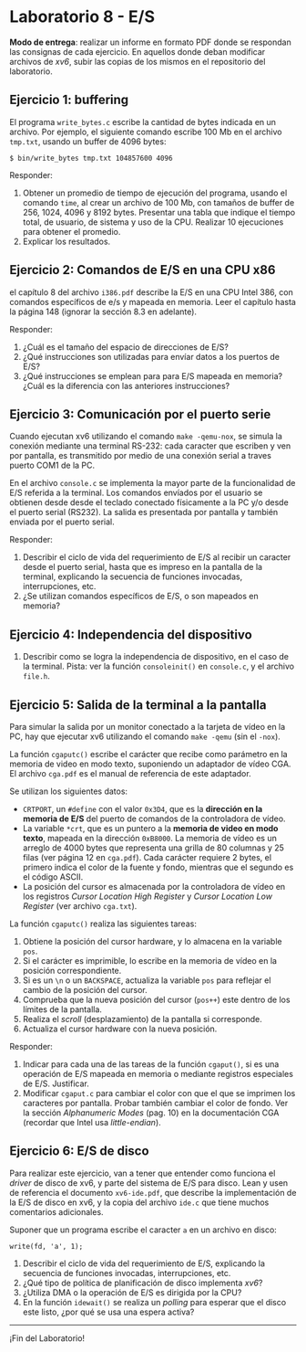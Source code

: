 # Laboratorio 8 - E/S

**Modo de entrega**: realizar un informe en formato PDF donde se respondan las consignas de cada ejercicio. En aquellos donde deban modificar archivos de *xv6*, subir las copias de los mismos en el repositorio del laboratorio.

## Ejercicio 1: buffering
El programa `write_bytes.c` escribe la cantidad de bytes indicada en un archivo. Por ejemplo, el siguiente comando escribe 100 Mb en el archivo `tmp.txt`, usando un buffer de 4096 bytes:
```
$ bin/write_bytes tmp.txt 104857600 4096
```

Responder:
1. Obtener un promedio de tiempo de ejecución del programa, usando el comando `time`, al crear un archivo de 100 Mb, con tamaños de buffer de 256, 1024, 4096 y 8192 bytes. Presentar una tabla que indique el tiempo total, de usuario, de sistema y uso de la CPU. Realizar 10 ejecuciones para obtener el promedio.
2. Explicar los resultados.

## Ejercicio 2: Comandos de E/S en una CPU x86
el capítulo 8 del archivo `i386.pdf` describe la E/S en una CPU Intel 386, con comandos específicos de e/s y mapeada en memoria. Leer el capítulo hasta la página 148 (ignorar la sección 8.3 en adelante). 

Responder:
1. ¿Cuál es el tamaño del espacio de direcciones de E/S?
2. ¿Qué instrucciones son utilizadas para envíar datos a los puertos de E/S? 
3. ¿Qué instrucciones se emplean para para E/S mapeada en memoria? ¿Cuál es la diferencia con las anteriores instrucciones?

## Ejercicio 3: Comunicación por el puerto serie
Cuando ejecutan xv6 utilizando el comando `make -qemu-nox`, se simula la conexión mediante una terminal RS-232: cada caracter que escriben y ven por pantalla, es transmitido por medio de una conexión serial a traves puerto COM1 de la PC.

En el archivo `console.c` se implementa la mayor parte de la funcionalidad de E/S referida a la terminal. Los comandos envíados por el usuario se obtienen desde desde el teclado conectado físicamente a la PC y/o desde el puerto serial (RS232). La salida es presentada por pantalla y también enviada por el puerto serial.

Responder:
1. Describir el ciclo de vida del requerimiento de E/S al recibir un caracter desde el puerto serial, hasta que es impreso en la pantalla de la terminal, explicando la secuencia de funciones invocadas, interrupciones, etc. 
2. ¿Se utilizan comandos específicos de E/S, o son mapeados en memoria?

## Ejercicio 4: Independencia del dispositivo
1. Describir como se logra la independencia de dispositivo, en el caso de la terminal. Pista: ver la función `consoleinit()` en `console.c`, y el archivo `file.h`.

## Ejercicio 5: Salida de la terminal a la pantalla
Para simular la salida por un monitor conectado a la tarjeta de vídeo en la PC, hay que ejecutar xv6 utilizando el comando `make -qemu` (sin el `-nox`).

La función `cgaputc()` escribe el carácter que recibe como parámetro en la memoria de video en modo texto, suponiendo un adaptador de vídeo CGA. El archivo `cga.pdf` es el manual de referencia de este adaptador. 

Se utilizan los siguientes datos:
- `CRTPORT`, un `#define` con el valor `0x3D4`, que es la **dirección en la memoria de E/S** del puerto de comandos de la controladora de vídeo.
- La variable `*crt`, que es un puntero a la **memoria de video en modo texto**, mapeada en la dirección `0xB8000`. La memoria de vídeo es un arreglo de 4000 bytes que representa una grilla de 80 columnas y 25 filas (ver página 12 en `cga.pdf`). Cada carácter requiere 2 bytes, el primero indica el color de la fuente y fondo, mientras que el segundo es el código ASCII.
- La posición del cursor es almacenada por la controladora de vídeo en los registros _Cursor Location High Register_ y _Cursor Location Low Register_ (ver archivo `cga.txt`).

La función `cgaputc()` realiza las siguientes tareas:
1. Obtiene la posición del cursor hardware, y lo almacena en la variable `pos`.
2. Si el carácter es imprimible, lo escribe en la memoria de vídeo en la posición correspondiente. 
3. Si es un `\n` o un `BACKSPACE`, actualiza la variable `pos` para reflejar el cambio de la posición del cursor.
4. Comprueba que la nueva posición del cursor (`pos++`) este dentro de los límites de la pantalla.
5. Realiza el _scroll_ (desplazamiento) de la pantalla si corresponde.
6. Actualiza el cursor hardware con la nueva posición.

Responder:
1. Indicar para cada una de las tareas de la función `cgaput()`, si es una operación de E/S mapeada en memoria o mediante registros especiales de E/S. Justificar.
2. Modificar `cgaput.c` para cambiar el color con que el que se imprimen los caracteres por pantalla. Probar también cambiar el color de fondo. Ver la sección *Alphanumeric Modes* (pag. 10) en la documentación CGA (recordar que Intel usa *little-endian*). 

## Ejercicio 6: E/S de disco

Para realizar este ejercicio, van a tener que entender como funciona el *driver* de disco de xv6, y parte del sistema de E/S para disco. Lean y usen de referencia el documento `xv6-ide.pdf`, que describe la implementación de la E/S de disco en xv6, y la copia del archivo `ide.c` que tiene muchos comentarios adicionales.

Suponer que un programa escribe el caracter `a` en un archivo en disco:

```
write(fd, 'a', 1);
```

1. Describir el ciclo de vida del requerimiento de E/S, explicando la secuencia de funciones invocadas, interrupciones, etc.
2. ¿Qué tipo de política de planificación de disco implementa _xv6_?
3. ¿Utiliza DMA o la operación de E/S es dirigida por la CPU?
4. En la función `idewait()` se realiza un *polling* para esperar que el disco este listo, ¿por qué se usa una espera activa? 

---

¡Fin del Laboratorio!
